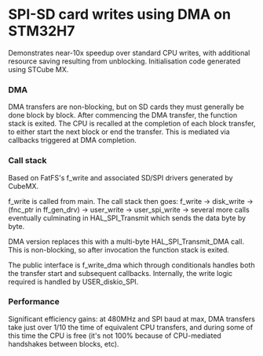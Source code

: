 # SPI-SD card writes using DMA on STM32H7

Demonstrates near-10x speedup over standard CPU writes, with additional resource saving resulting from unblocking. Initialisation code generated using STCube MX.

### DMA 
DMA transfers are non-blocking, but on SD cards they must generally be done block by block. After commencing the DMA transfer, the function stack is exited. The CPU is recalled at the completion of each block transfer, to either start the next block or end the transfer. This is mediated via callbacks triggered at DMA completion.

### Call stack
Based on FatFS's f_write and associated SD/SPI drivers generated by CubeMX. 

f_write is called from main. The call stack then goes:
f_write -> disk_write -> (fnc_ptr in ff_gen_drv) -> user_write -> user_spi_write -> several more calls eventually culminating in HAL_SPI_Transmit which sends the data byte by byte.

DMA version replaces this with a multi-byte HAL_SPI_Transmit_DMA call. This is non-blocking, so after invocation the function stack is exited.

The public interface is f_write_dma which through conditionals handles both the transfer start and subsequent callbacks. Internally, the write logic required is handled by USER_diskio_SPI.

### Performance
Significant efficiency gains: at 480MHz and SPI baud at max, DMA transfers take just over 1/10 the time of equivalent CPU transfers, and during some of this time the CPU is free (it's not 100% because of CPU-mediated handshakes between blocks, etc).